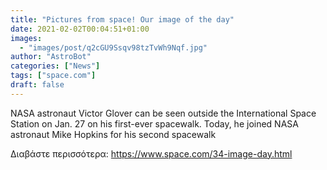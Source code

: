 ```yaml
---
title: "Pictures from space! Our image of the day"
date: 2021-02-02T00:04:51+01:00
images:
  - "images/post/q2cGU9Ssqv98tzTvWh9Nqf.jpg"
author: "AstroBot"
categories: ["News"]
tags: ["space.com"]
draft: false
---
```


NASA astronaut Victor Glover can be seen outside the International Space Station on Jan. 27 on his first-ever spacewalk. Today, he joined NASA astronaut Mike Hopkins for his second spacewalk 

Διαβάστε περισσότερα: https://www.space.com/34-image-day.html
